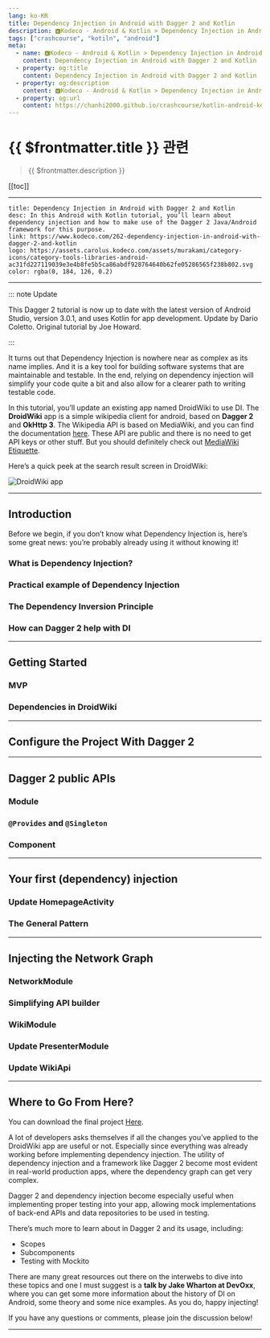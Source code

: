 ```yaml
---
lang: ko-KR
title: Dependency Injection in Android with Dagger 2 and Kotlin
description: 🅺Kodeco - Android & Kotlin > Dependency Injection in Android with Dagger 2 and Kotlin
tags: ["crashcourse", "kotiln", "android"]
meta:
  - name: 🅺Kodeco - Android & Kotlin > Dependency Injection in Android with Dagger 2 and Kotlin
    content: Dependency Injection in Android with Dagger 2 and Kotlin
  - property: og:title
    content: Dependency Injection in Android with Dagger 2 and Kotlin
  - property: og:description
    content: 🅺Kodeco - Android & Kotlin > Dependency Injection in Android with Dagger 2 and Kotlin
  - property: og:url
    content: https://chanhi2000.github.io/crashcourse/kotlin-android-kodeco/262-dependency-injection-in-android-with-dagger-2-and-kotlin.html
---
```


# {{ $frontmatter.title }} 관련

> {{ $frontmatter.description }}

[[toc]]

---

```card
title: Dependency Injection in Android with Dagger 2 and Kotlin
desc: In this Android with Kotlin tutorial, you’ll learn about dependency injection and how to make use of the Dagger 2 Java/Android framework for this purpose.
link: https://www.kodeco.com/262-dependency-injection-in-android-with-dagger-2-and-kotlin
logo: https://assets.carolus.kodeco.com/assets/murakami/category-icons/category-tools-libraries-android-ac31fd227119039e3e4b8fe5b5ca86abdf928764640b62fe05286565f238b802.svg
color: rgba(0, 184, 126, 0.2)
```

---

::: note Update

This Dagger 2 tutorial is now up to date with the latest version of Android Studio, version 3.0.1, and uses Kotlin for app development. Update by Dario Coletto. Original tutorial by Joe Howard.

:::

It turns out that Dependency Injection is nowhere near as complex as its name implies. And it is a key tool for building software systems that are maintainable and testable. In the end, relying on dependency injection will simplify your code quite a bit and also allow for a clearer path to writing testable code.

In this tutorial, you’ll update an existing app named DroidWiki to use DI. The __DroidWiki__ app is a simple wikipedia client for android, based on __Dagger 2__ and __OkHttp 3__. The Wikipedia API is based on MediaWiki, and you can find the documentation [here](https://www.mediawiki.org/wiki/API:Main_page). These API are public and there is no need to get API keys or other stuff. But you should definitely check out [MediaWiki Etiquette](https://www.mediawiki.org/wiki/API:Etiquette).

Here’s a quick peek at the search result screen in DroidWiki:

![DroidWiki app](https://koenig-media.raywenderlich.com/uploads/2017/09/DroidWiki-SearchActivity-333x500.png)

---

## Introduction

Before we begin, if you don’t know what Dependency Injection is, here’s some great news: you’re probably already using it without knowing it!

### What is Dependency Injection?

### Practical example of Dependency Injection

### The Dependency Inversion Principle

### How can Dagger 2 help with DI

---

## Getting Started

### MVP

### Dependencies in DroidWiki

---

## Configure the Project With Dagger 2

---

## Dagger 2 public APIs

### Module

### `@Provides` and `@Singleton`

### Component

---

## Your first (dependency) injection

### Update HomepageActivity

### The General Pattern

---

## Injecting the Network Graph

### NetworkModule

### Simplifying API builder

### WikiModule

### Update PresenterModule

### Update WikiApi

---

## Where to Go From Here?

You can download the final project [<FontIcon icon="iconfont icon-select"/>Here][download-material-final].

A lot of developers asks themselves if all the changes you’ve applied to the DroidWiki app are useful or not. Especially since everything was already working before implementing dependency injection. The utility of dependency injection and a framework like Dagger 2 become most evident in real-world production apps, where the dependency graph can get very complex.

Dagger 2 and dependency injection become especially useful when implementing proper testing into your app, allowing mock implementations of back-end APIs and data repositories to be used in testing.

There’s much more to learn about in Dagger 2 and its usage, including:

- Scopes
- Subcomponents
- Testing with Mockito

There are many great resources out there on the interwebs to dive into these topics and one I must suggest is a __talk by Jake Wharton at DevOxx__, where you can get some more information about the history of DI on Android, some theory and some nice examples. As you do, happy injecting!

<YouTube id="plK0zyRLIP8"/>

If you have any questions or comments, please join the discussion below!

---

<TagLinks />

[download-material]: https://koenig-media.raywenderlich.com/uploads/2017/12/droidwiki-starter.zip
[download-material-final]: https://koenig-media.raywenderlich.com/uploads/2017/12/droidwiki-final.zip